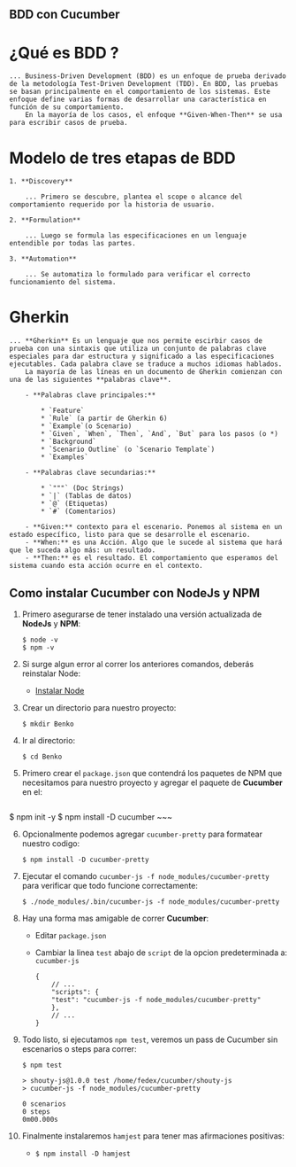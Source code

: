 ## BDD con Cucumber

# ¿Qué es BDD ?

    ... Business-Driven Development (BDD) es un enfoque de prueba derivado de la metodología Test-Driven Development (TDD). En BDD, las pruebas se basan principalmente en el comportamiento de los sistemas. Este enfoque define varias formas de desarrollar una característica en función de su comportamiento.
        En la mayoría de los casos, el enfoque **Given-When-Then** se usa para escribir casos de prueba.

# Modelo de tres etapas de BDD

    1. **Discovery**

        ... Primero se descubre, plantea el scope o alcance del comportamiento requerido por la historia de usuario.

    2. **Formulation**

        ... Luego se formula las especificaciones en un lenguaje entendible por todas las partes.
        
    3. **Automation**

        ... Se automatiza lo formulado para verificar el correcto funcionamiento del sistema.

# Gherkin

    ... **Gherkin** Es un lenguaje que nos permite escirbir casos de prueba con una sintaxis que utiliza un conjunto de palabras clave especiales para dar estructura y significado a las especificaciones ejecutables. Cada palabra clave se traduce a muchos idiomas hablados.
        La mayoría de las líneas en un documento de Gherkin comienzan con una de las siguientes **palabras clave**.

        - **Palabras clave principales:**

            * `Feature`
            * `Rule` (a partir de Gherkin 6)
            * `Example`(o Scenario)
            * `Given`, `When`, `Then`, `And`, `But` para los pasos (o *)
            * `Background`
            * `Scenario Outline` (o `Scenario Template`)
            * `Examples`
        
        - **Palabras clave secundarias:**

            * `"""` (Doc Strings)
            * `|` (Tablas de datos)
            * `@` (Etiquetas)
            * `#` (Comentarios)

        - **Given:** contexto para el escenario. Ponemos al sistema en un estado específico, listo para que se desarrolle el escenario.
        - **When:** es una Acción. Algo que le sucede al sistema que hará que le suceda algo más: un resultado.
        - **Then:** es el resultado. El comportamiento que esperamos del sistema cuando esta acción ocurre en el contexto.

## Como instalar Cucumber con NodeJs y NPM

1. Primero asegurarse de tener instalado una versión actualizada de **NodeJs** y **NPM**:

    ~~~
   $ node -v
   $ npm -v 
    ~~~

2. Si surge algun error al correr los anteriores comandos, deberás reinstalar Node:

    - [Instalar Node](https://nodejs.org/en/download/)

3. Crear un directorio para nuestro proyecto:

    `$ mkdir Benko`

4. Ir al directorio:

    `$ cd Benko`

5. Primero crear el `package.json` que contendrá los paquetes de NPM que necesitamos para nuestro proyecto y agregar el paquete de **Cucumber** en el:

    ~~~
  $ npm init -y
  $ npm install -D cucumber
    ~~~

6. Opcionalmente podemos agregar `cucumber-pretty` para formatear nuestro codigo:

    `$ npm install -D cucumber-pretty`

7. Ejecutar el comando `cucumber-js -f node_modules/cucumber-pretty` para verificar que todo funcione correctamente:

    `$ ./node_modules/.bin/cucumber-js -f node_modules/cucumber-pretty`

8. Hay una forma mas amigable de correr **Cucumber**:

      - Editar `package.json`
      - Cambiar la linea `test` abajo de `script` de la opcion predeterminada a: `cucumber-js`

        ~~~
        {
            // ...
            "scripts": {
            "test": "cucumber-js -f node_modules/cucumber-pretty"
            },
            // ...
        }
        ~~~

9. Todo listo, si ejecutamos `npm test`, veremos un pass de Cucumber sin escenarios o steps para correr:

    ~~~
   $ npm test

   > shouty-js@1.0.0 test /home/fedex/cucumber/shouty-js
   > cucumber-js -f node_modules/cucumber-pretty

   0 scenarios
   0 steps
   0m00.000s
    ~~~

10. Finalmente instalaremos `hamjest` para tener mas afirmaciones positivas:
    
    - `$ npm install -D hamjest`